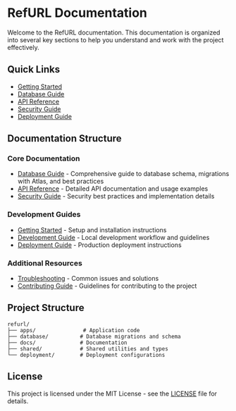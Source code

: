 # RefURL Documentation

Welcome to the RefURL documentation. This documentation is organized into several key sections to help you understand and work with the project effectively.

## Quick Links

- [Getting Started](./getting-started.md)
- [Database Guide](./database.md)
- [API Reference](./api-reference.md)
- [Security Guide](./security.md)
- [Deployment Guide](./deployment.md)

## Documentation Structure

### Core Documentation
- [Database Guide](./database.md) - Comprehensive guide to database schema, migrations with Atlas, and best practices
- [API Reference](./api-reference.md) - Detailed API documentation and usage examples
- [Security Guide](./security.md) - Security best practices and implementation details

### Development Guides
- [Getting Started](./getting-started.md) - Setup and installation instructions
- [Development Guide](./development.md) - Local development workflow and guidelines
- [Deployment Guide](./deployment.md) - Production deployment instructions

### Additional Resources
- [Troubleshooting](./troubleshooting.md) - Common issues and solutions
- [Contributing Guide](./contributing.md) - Guidelines for contributing to the project

## Project Structure

```
refurl/
├── apps/               # Application code
├── database/          # Database migrations and schema
├── docs/              # Documentation
├── shared/            # Shared utilities and types
└── deployment/        # Deployment configurations
```

## License

This project is licensed under the MIT License - see the [LICENSE](../LICENSE) file for details. 